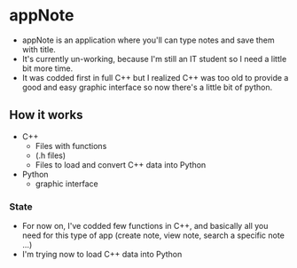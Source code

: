 # appNote
* appNote is an application where you'll can type notes and save them with title.
* It's currently un-working, because I'm still an IT student so I need a little bit more time.
* It was codded first in full C++ but I realized C++ was too old to provide a good and easy graphic interface so now there's a little bit of python. 

## How it works 

- C++ 
    - Files with functions
    - (.h files)
    - Files to load and convert C++ data into Python 
- Python 
    - graphic interface 

### State 
* For now on, I've codded few functions in C++, and basically all you need for this type of app (create note, view note, search a specific note ...)
* I'm trying now to load C++ data into Python 